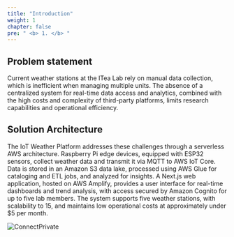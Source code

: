 ```yaml
---
title: "Introduction"
weight: 1
chapter: false
pre: " <b> 1. </b> "
---
```

## Problem statement
Current weather stations at the ITea Lab rely on manual data collection, which is inefficient when managing multiple units. The absence of a centralized system for real-time data access and analytics, combined with the high costs and complexity of third-party platforms, limits research capabilities and operational efficiency.
## Solution Architecture
The IoT Weather Platform addresses these challenges through a serverless AWS architecture. Raspberry Pi edge devices, equipped with ESP32 sensors, collect weather data and transmit it via MQTT to AWS IoT Core. Data is stored in an Amazon S3 data lake, processed using AWS Glue for cataloging and ETL jobs, and analyzed for insights. A Next.js web application, hosted on AWS Amplify, provides a user interface for real-time dashboards and trend analysis, with access secured by Amazon Cognito for up to five lab members. The system supports five weather stations, with scalability to 15, and maintains low operational costs at approximately under $5 per month.

![ConnectPrivate](/images/arc-log.png)

